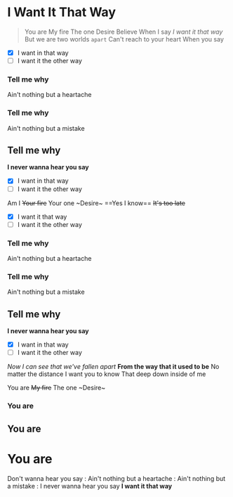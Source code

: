 # I Want It That Way
>You are
>My fire
The one
>Desire
Believe
>When I say
*I want it that way*
But we are two worlds
`apart`
Can't reach to your heart
When you say
- [x] I want in that way
- [ ] I want it the other way

### Tell me why
Ain't nothing but a heartache
### Tell me why 
Ain't nothing but a mistake
## Tell me why
**I never wanna hear you say**
- [x] I want in that way
- [ ] I want it the other way

Am I
~~Your fire~~
Your one
~Desire~
==Yes I know==
~~It's too late~~
- [x] I want it that way
- [ ] I want it the other way

### Tell me why
Ain't nothing but a heartache
### Tell me why 
Ain't nothing but a mistake
## Tell me why
**I never wanna hear you say**
- [x] I want in that way
- [ ] I want it the other way

*Now I can see that we've fallen apart*
**From the way that it used to be** 
No matter the distance I want you to know 
That deep down inside of me

You are
~~My fire~~
The one
~Desire~
### You are
## You are 
# You are
Don't wanna hear you say
: Ain't nothing but a heartache
: Ain't nothing but a mistake
: I never wanna hear you say
**I want it that way**









